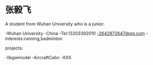 
# 张毅飞
A student from Wuhan University who is a junior.

-Wuhan University
-China
-Tel:13203392010
-2642872647@qq.com
-interests:running,badminton

projects:

-libgwmodel
-AircraftCabn
-XXX
